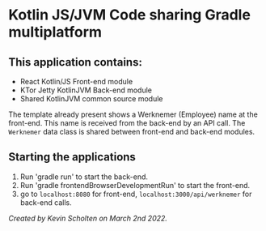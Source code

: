 # Kotlin JS/JVM Code sharing Gradle multiplatform

## This application contains:
- React Kotlin/JS Front-end module
- KTor Jetty KotlinJVM Back-end module
- Shared KotlinJVM common source module

The template already present shows a Werknemer (Employee) name at the front-end. This name is received from the back-end by an API call. The `Werknemer` data class is shared between front-end and back-end modules.

## Starting the applications
1. Run 'gradle run' to start the back-end.
2. Run 'gradle frontendBrowserDevelopmentRun' to start the front-end.
3. go to `localhost:8080` for front-end, `localhost:3000/api/werknemer` for back-end calls.


*Created by Kevin Scholten on March 2nd 2022.*
